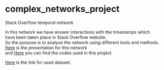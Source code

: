 # complex_networks_project
Stack Overflow temporal network

In this network we have answer interactions with the timestamps which have been taken place in Stack Overflow website.   
So the purpose is to analyse the network using different tools and methods.   
[Here](https://docs.google.com/presentation/d/1yvh1XhGq32rtBV7Ss_WbWcrYrr4EQhNGdLGEgquod5E/edit?usp=sharing) is the presentation for this network   
and [Here](https://github.com/Masoudvahid/complex_networks_project/blob/main/reaseach.ipynb) you can find the codes used in this project.

[Here](https://snap.stanford.edu/data/sx-stackoverflow.html) is the link for used dataset.   

<!--- The link for the presentation in google drive https://docs.google.com/presentation/d/1yvh1XhGq32rtBV7Ss_WbWcrYrr4EQhNGdLGEgquod5E/edit#slide=id.p --->
<!--- [Here](https://disk.yandex.ru/i/h2umrmCPiKztCA) is the link for an example of a good presentation starting from 30:56. --->
